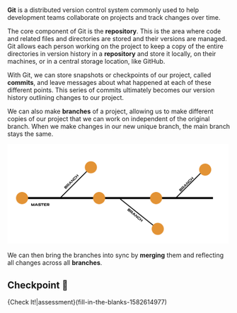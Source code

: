 # 
**Git** is a distributed version control system commonly used to help development teams collaborate on projects and track changes over time. 

The core component of Git is the **repository**. This is the area where code and related files and directories are stored and their versions are managed. Git allows each person working on the project to keep a copy of the entire directories in version history in a **repository** and store it locally, on their machines, or in a central storage location, like GitHub.

With Git, we can store snapshots or checkpoints of our project, called **commits**, and leave messages about what happened at each of these different points. This series of commits ultimately becomes our version history outlining changes to our project.

We can also make **branches** of a project, allowing us to make different copies of our project that we can work on independent of the original branch. When we make changes in our new unique branch, the main branch stays the same. 

<img src=.guides/img/branch.png 
     width="500" />

We can then bring the branches into sync by **merging** them and reflecting all changes across all **branches**.

## Checkpoint 🏁

{Check It!|assessment}(fill-in-the-blanks-1582614977)

